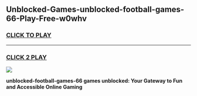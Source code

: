 
## Unblocked-Games-unblocked-football-games-66-Play-Free-w0whv
<h3>
<a href="https://premium76.site?title=unblocked-football-games-66&ref=15A">CLICK TO PLAY</a></h3>
<hr>

<h3>
<a href="https://premium76.site?title=unblocked-football-games-66&ref=15A">CLICK 2 PLAY</a>
  
</h3>

<a href="https://premium76.site?title=unblocked-football-games-66&ref=15A"><img src="https://clearcache.store/games.png"></a>


**unblocked-football-games-66 games unblocked: Your Gateway to Fun and Accessible Online Gaming**
